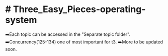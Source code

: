 <h1># Three_Easy_Pieces-operating-system</h1>
➡️Each topic can be accessed in  the "Separate topic folder".
➡️Concurrency(125-134) one of most important for t3.
➡️More to be updated soon.
